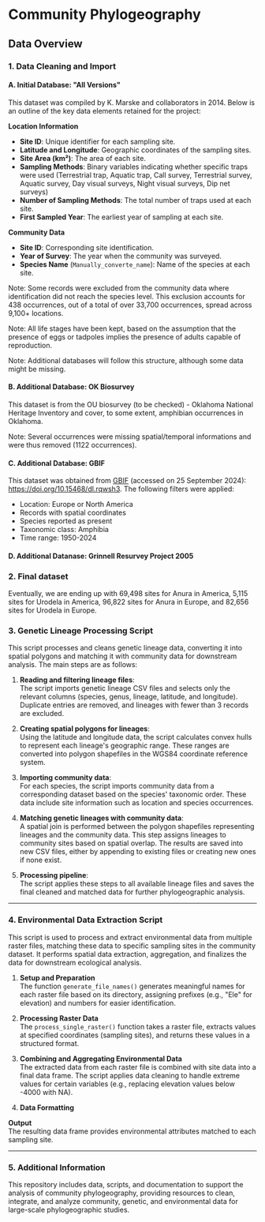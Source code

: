 # Community Phylogeography

## Data Overview

### 1. Data Cleaning and Import

#### A. **Initial Database: "All Versions"**
This dataset was compiled by K. Marske and collaborators in 2014. Below is an outline of the key data elements retained for the project:

**Location Information**
- **Site ID**: Unique identifier for each sampling site.
- **Latitude and Longitude**: Geographic coordinates of the sampling sites.
- **Site Area (km²)**: The area of each site.
- **Sampling Methods**: Binary variables indicating whether specific traps were used (Terrestrial trap, Aquatic trap, Call survey, Terrestrial survey, Aquatic survey, Day visual surveys, Night visual surveys, Dip net surveys)
- **Number of Sampling Methods**: The total number of traps used at each site.
- **First Sampled Year**: The earliest year of sampling at each site.

**Community Data**
- **Site ID**: Corresponding site identification.
- **Year of Survey**: The year when the community was surveyed.
- **Species Name** (`Manually_converte_name`): Name of the species at each site.

Note: Some records were excluded from the community data where identification did not reach the species level. This exclusion accounts for 438 occurrences, out of a total of over 33,700 occurrences, spread across 9,100+ locations.

Note: All life stages have been kept, based on the assumption that the presence of eggs or tadpoles implies the presence of adults capable of reproduction.

Note: Additional databases will follow this structure, although some data might be missing.

#### B. **Additional Database: OK Biosurvey**
This dataset is from the OU biosurvey (to be checked) - Oklahoma National Heritage Inventory and cover, to some extent, amphibian occurrences in Oklahoma.

Note: Several occurrences were missing spatial/temporal informations and were thus removed (1122 occurrences).

#### C. **Additional Database: GBIF**
This dataset was obtained from [GBIF](GBIF.org) (accessed on 25 September 2024): https://doi.org/10.15468/dl.rqwsh3. The following filters were applied:
- Location: Europe or North America
- Records with spatial coordinates
- Species reported as present
- Taxonomic class: Amphibia
- Time range: 1950-2024

#### D. **Additional Datanase: Grinnell Resurvey Project 2005**

### 2. Final dataset
Eventually, we are ending up with 69,498 sites for Anura in America, 5,115 sites for Urodela in America, 96,822 sites for Anura in Europe, and 82,656 sites for Urodela in Europe.

### 3. Genetic Lineage Processing Script

This script processes and cleans genetic lineage data, converting it into spatial polygons and matching it with community data for downstream analysis. The main steps are as follows:

1. **Reading and filtering lineage files**:  
   The script imports genetic lineage CSV files and selects only the relevant columns (species, genus, lineage, latitude, and longitude). Duplicate entries are removed, and lineages with fewer than 3 records are excluded.

2. **Creating spatial polygons for lineages**:  
   Using the latitude and longitude data, the script calculates convex hulls to represent each lineage's geographic range. These ranges are converted into polygon shapefiles in the WGS84 coordinate reference system.

3. **Importing community data**:  
   For each species, the script imports community data from a corresponding dataset based on the species' taxonomic order. These data include site information such as location and species occurrences.

4. **Matching genetic lineages with community data**:  
   A spatial join is performed between the polygon shapefiles representing lineages and the community data. This step assigns lineages to community sites based on spatial overlap. The results are saved into new CSV files, either by appending to existing files or creating new ones if none exist.

5. **Processing pipeline**:  
   The script applies these steps to all available lineage files and saves the final cleaned and matched data for further phylogeographic analysis.

---

### 4. Environmental Data Extraction Script

This script is used to process and extract environmental data from multiple raster files, matching these data to specific sampling sites in the community dataset. It performs spatial data extraction, aggregation, and finalizes the data for downstream ecological analysis.

1. **Setup and Preparation**  
  The function `generate_file_names()` generates meaningful names for each raster file based on its directory, assigning prefixes (e.g., "Ele" for elevation) and numbers for easier identification.

1. **Processing Raster Data**  
  The `process_single_raster()` function takes a raster file, extracts values at specified coordinates (sampling sites), and returns these values in a structured format.

1. **Combining and Aggregating Environmental Data**  
  The extracted data from each raster file is combined with site data into a final data frame.
  The script applies data cleaning to handle extreme values for certain variables (e.g., replacing elevation values below -4000 with NA).

1. **Data Formatting**  

**Output**  
The resulting data frame provides environmental attributes matched to each sampling site.

---

### 5. Additional Information

This repository includes data, scripts, and documentation to support the analysis of community phylogeography, providing resources to clean, integrate, and analyze community, genetic, and environmental data for large-scale phylogeographic studies.
